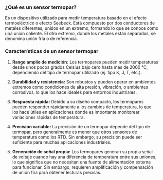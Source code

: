 ### ¿Qué es un sensor termopar?
Es un dispositivo utilizado para medir temperatura basado en el efecto termoeléctrico o efecto Seebeck. Está compuesto por dos conductores
de metales diferentes, unidos en un extremo, formando lo que se conoce como una unión caliente. El otro extremo, donde los metales están
separados, se denomina unión fría o de referencia.

### Características de un sensor termopar
1. **Rango amplio de medición:** Los termopares pueden medir temperaturas desde unos pocos grados Celsius bajo cero hasta más de 2000 °C,
dependiendo del tipo de termopar utilizado (ej. tipo K, J, T, etc.).

2. **Durabilidad y resistencia:** Son robustos y pueden operar en ambientes extremos como condiciones de alta presión, vibración,
o ambientes corrosivos, lo que los hace ideales para entornos industriales.

3. **Respuesta rápida:** Debido a su diseño compacto, los termopares pueden responder rápidamente a los cambios de temperatura,
lo que los hace útiles en aplicaciones donde es importante monitorear variaciones rápidas de temperatura.

4. **Precisión variable:** La precisión de un termopar depende del tipo de termopar, pero generalmente es menor que otros sensores de
temperatura como los RTD. Sin embargo, su precisión puede ser suficiente para muchas aplicaciones industriales.

5. **Generación de señal propia:** Los termopares generan su propia señal de voltaje cuando hay una diferencia de
temperatura entre sus uniones, lo que significa que no necesitan una fuente de alimentación externa para funcionar. Sin embargo,
requieren amplificación y compensación de unión fría para obtener lecturas precisas.
